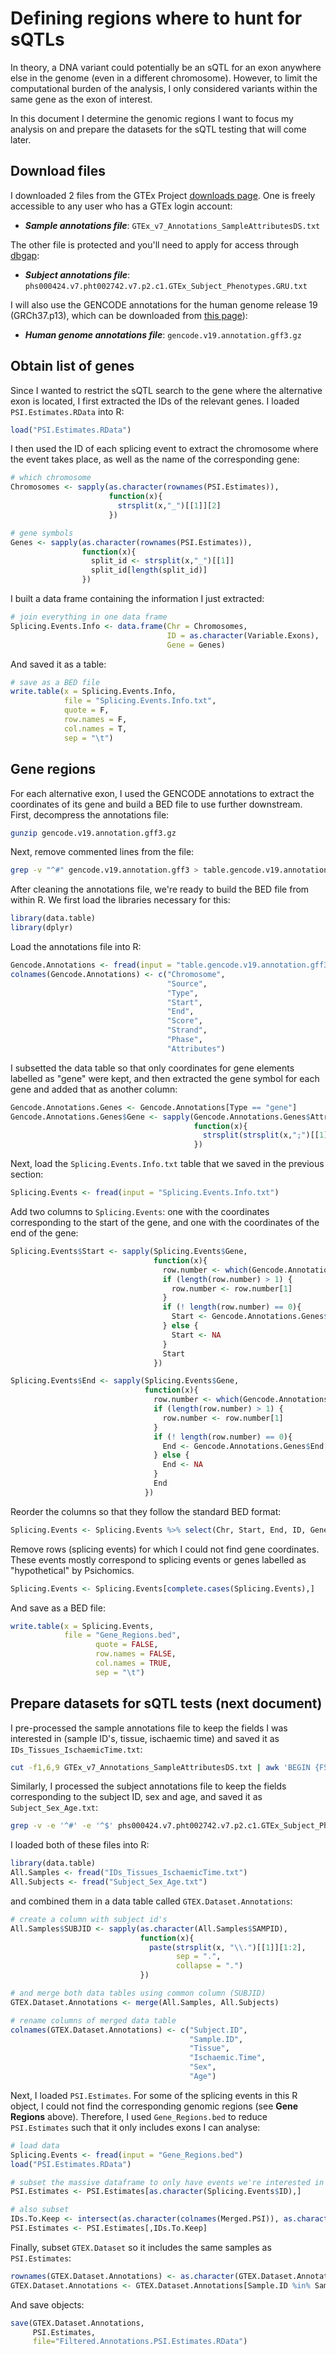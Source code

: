 
# Defining regions where to hunt for sQTLs

In theory, a DNA variant could potentially be an sQTL for an exon anywhere else in the genome (even in a different chromosome). However, to limit the computational burden of the analysis, I only considered variants within the same gene as the exon of interest.

In this document I determine the genomic regions I want to focus my analysis on and prepare the datasets for the sQTL testing that will come later.


## Download files

I downloaded 2 files from the GTEx Project [downloads page](https://www.gtexportal.org/gtex_analysis_v7/datasets). One is freely accessible to any user who has a GTEx login account:

* **_Sample annotations file_**: `GTEx_v7_Annotations_SampleAttributesDS.txt`

The other file is protected and you'll need to apply for access through [dbgap](https://www.ncbi.nlm.nih.gov/projects/gap/cgi-bin/study.cgi?study_id=phs000424.v7.p2):

* **_Subject annotations file_**: `phs000424.v7.pht002742.v7.p2.c1.GTEx_Subject_Phenotypes.GRU.txt`

I will also use the GENCODE annotations for the human genome release 19 (GRCh37.p13), which can be downloaded from [this page](https://www.gencodegenes.org/releases/19.html)):

* **_Human genome annotations file_**: `gencode.v19.annotation.gff3.gz`

## Obtain list of genes

Since I wanted to restrict the sQTL search to the gene where the alternative exon is located, I first extracted the IDs of the relevant genes. I loaded `PSI.Estimates.RData` into R:

```r
load("PSI.Estimates.RData")
```
I then used the ID of each splicing event to extract the chromosome where the event takes place, as well as the name of the corresponding gene:

```r
# which chromosome
Chromosomes <- sapply(as.character(rownames(PSI.Estimates)),
                      function(x){
                        strsplit(x,"_")[[1]][2]
                      })

# gene symbols
Genes <- sapply(as.character(rownames(PSI.Estimates)),
                function(x){
                  split_id <- strsplit(x,"_")[[1]]
                  split_id[length(split_id)]
                })
```

I built a data frame containing the information I just extracted:

```r
# join everything in one data frame
Splicing.Events.Info <- data.frame(Chr = Chromosomes,
                                   ID = as.character(Variable.Exons),
                                   Gene = Genes)
```
And saved it as a table:

```r
# save as a BED file
write.table(x = Splicing.Events.Info,
            file = "Splicing.Events.Info.txt",
            quote = F,
            row.names = F,
            col.names = T,
            sep = "\t")
```


## Gene regions

For each alternative exon, I used the GENCODE annotations to extract the coordinates of its gene and build a BED file to use further downstream. First, decompress the annotations file:

```bash
gunzip gencode.v19.annotation.gff3.gz
```
Next, remove commented lines from the file:

```bash
grep -v "^#" gencode.v19.annotation.gff3 > table.gencode.v19.annotation.gff3
```
After cleaning the annotations file, we're ready to build the BED file from within R. We first load the libraries necessary for this:

```r
library(data.table)
library(dplyr)
```
Load the annotations file into R:

```r
Gencode.Annotations <- fread(input = "table.gencode.v19.annotation.gff3")
colnames(Gencode.Annotations) <- c("Chromosome",
                                   "Source",
                                   "Type",
                                   "Start",
                                   "End",
                                   "Score",
                                   "Strand",
                                   "Phase",
                                   "Attributes")
```
I subsetted the data table so that only coordinates for gene elements labelled as "gene" were kept, and then extracted the gene symbol for each gene and added that as another column:

```r
Gencode.Annotations.Genes <- Gencode.Annotations[Type == "gene"]
Gencode.Annotations.Genes$Gene <- sapply(Gencode.Annotations.Genes$Attributes,
                                         function(x){
                                           strsplit(strsplit(x,";")[[1]][6], "=")[[1]][2]
                                         })
```
Next, load the `Splicing.Events.Info.txt` table that we saved in the previous section:

```r
Splicing.Events <- fread(input = "Splicing.Events.Info.txt")
```
Add two columns to `Splicing.Events`: one with the coordinates corresponding to the start of the gene, and one with the coordinates of the end of the gene:

```r
Splicing.Events$Start <- sapply(Splicing.Events$Gene,
                                function(x){
                                  row.number <- which(Gencode.Annotations.Genes$Gene == x)
                                  if (length(row.number) > 1) {
                                    row.number <- row.number[1]
                                  }
                                  if (! length(row.number) == 0){
                                    Start <- Gencode.Annotations.Genes$Start[row.number] - 1
                                  } else {
                                    Start <- NA
                                  }
                                  Start
                                })

Splicing.Events$End <- sapply(Splicing.Events$Gene,
                              function(x){
                                row.number <- which(Gencode.Annotations.Genes$Gene == x)
                                if (length(row.number) > 1) {
                                  row.number <- row.number[1]
                                }
                                if (! length(row.number) == 0){
                                  End <- Gencode.Annotations.Genes$End[row.number]
                                } else {
                                  End <- NA
                                }
                                End
                              })
```
Reorder the columns so that they follow the standard BED format:

```r
Splicing.Events <- Splicing.Events %>% select(Chr, Start, End, ID, Gene)
```
Remove rows (splicing events) for which I could not find gene coordinates. These events mostly correspond to splicing events or genes labelled as "hypothetical" by Psichomics.

```r
Splicing.Events <- Splicing.Events[complete.cases(Splicing.Events),]

```
And save as a BED file:

```r
write.table(x = Splicing.Events,
            file = "Gene_Regions.bed",
                   quote = FALSE,
                   row.names = FALSE,
                   col.names = TRUE,
                   sep = "\t")

```


## Prepare datasets for sQTL tests (next document)

I pre-processed the sample annotations file to keep the fields I was interested in (sample ID's, tissue, ischaemic time) and saved it as `IDs_Tissues_IschaemicTime.txt`:

```bash
cut -f1,6,9 GTEx_v7_Annotations_SampleAttributesDS.txt | awk 'BEGIN {FS="\t";OFS="\t"}; {gsub(/-/, ".", $1)}{print $0}' > IDs_Tissues_IschaemicTime.txt


```
Similarly, I processed the subject annotations file to keep the fields corresponding to the subject ID, sex and age, and saved it as `Subject_Sex_Age.txt`:

```bash
grep -v -e '^#' -e '^$' phs000424.v7.pht002742.v7.p2.c1.GTEx_Subject_Phenotypes.GRU.txt | ghead -n -1 | cut -f 2,4,5 | sed s/-/\./ > Subject_Sex_Age.txt
```

I loaded both of these files into R:

```r
library(data.table)
All.Samples <- fread("IDs_Tissues_IschaemicTime.txt")
All.Subjects <- fread("Subject_Sex_Age.txt")
```
and combined them in a data table called `GTEX.Dataset.Annotations`:
 
```r
# create a column with subject id's
All.Samples$SUBJID <- sapply(as.character(All.Samples$SAMPID),
                             function(x){
                               paste(strsplit(x, "\\.")[[1]][1:2],
                                     sep = ".",
                                     collapse = ".")
                             })

# and merge both data tables using common column (SUBJID)
GTEX.Dataset.Annotations <- merge(All.Samples, All.Subjects)

# rename columns of merged data table
colnames(GTEX.Dataset.Annotations) <- c("Subject.ID",
                                        "Sample.ID",
                                        "Tissue",
                                        "Ischaemic.Time",
                                        "Sex",
                                        "Age")
```

Next, I loaded `PSI.Estimates`. For some of the splicing events in this R object, I could not find the corresponding genomic regions (see **Gene Regions** above). Therefore, I used `Gene_Regions.bed` to reduce `PSI.Estimates` such that it only includes exons I can analyse:

```r
# load data
Splicing.Events <- fread(input = "Gene_Regions.bed")
load("PSI.Estimates.RData")

# subset the massive dataframe to only have events we're interested in
PSI.Estimates <- PSI.Estimates[as.character(Splicing.Events$ID),]

# also subset 
IDs.To.Keep <- intersect(as.character(colnames(Merged.PSI)), as.character(GTEX.Dataset.Annotations$Sample.ID))
PSI.Estimates <- PSI.Estimates[,IDs.To.Keep]
```
Finally, subset `GTEX.Dataset` so it includes the same samples as `PSI.Estimates`:

```r
rownames(GTEX.Dataset.Annotations) <- as.character(GTEX.Dataset.Annotations$Sample.ID)
GTEX.Dataset.Annotations <- GTEX.Dataset.Annotations[Sample.ID %in% Sample.IDs.To.Keep]
```
And save objects:

```r
save(GTEX.Dataset.Annotations,
     PSI.Estimates,
     file="Filtered.Annotations.PSI.Estimates.RData")

```
